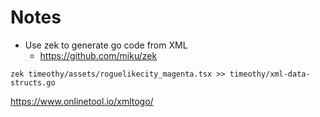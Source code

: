 
# Notes

* Use zek to generate go code from XML
  * https://github.com/miku/zek

```shell
zek timeothy/assets/roguelikecity_magenta.tsx >> timeothy/xml-data-structs.go
```

https://www.onlinetool.io/xmltogo/

